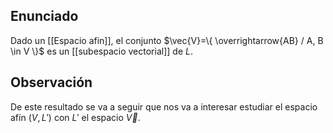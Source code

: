 
## Enunciado

Dado un [[Espacio afin]], el conjunto $\vec{V}=\{ \overrightarrow{AB} / A, B \in V \}$ es un [[subespacio vectorial]] de $L$.

## Observación

De este resultado se va a seguir que nos va a interesar estudiar el espacio afín $(V,L')$ con $L'$ el espacio $\vec{V}$.